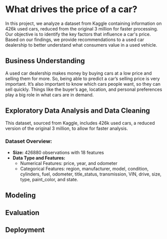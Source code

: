 # What drives the price of a car?
In this project, we analyze a dataset from Kaggle containing information on 426k used cars, reduced from the original 3 million for faster processing. Our objective is to identify the key factors that influence a car's price. Based on our findings, we provide recommendations to a used car dealership to better understand what consumers value in a used vehicle.
## Business Understanding
A used car dealership makes money by buying cars at a low price and selling them for more. So, being able to predict a car’s selling price is very important. It’s also important to know which cars people want, so they can sell quickly. Things like the buyer’s age, location, and personal preferences play a big role in what cars are in demand.

## Exploratory Data Analysis and Data Cleaning
This dataset, sourced from Kaggle, includes 426k used cars, a reduced version of the original 3 million, to allow for faster analysis.
### Dataset Overview:
- **Size:** 426880  observations with 18 features
- **Data Type and Features:**
  - Numerical Features: price, year, and odometer
  - Categorical Features: region, manufacturer, model, condition, cylinders, fuel, odometer, title_status,    transmission, VIN, drive, size, type, paint_color, and state.    
## Modeling

## Evaluation

## Deployment
